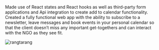 Made use of React states and React hooks as well as third-party form applications
and Api integration to create add to calendar functionality.
Created a fully functional web app with the ability to subscribe to a newsletter, leave
messages and book events in your personal calendar so that the client doesn’t miss any
important get-togethers and can interact with the NGO as they see fit.


![rangtarang](https://github.com/akashpandya/rangtarang.ca/assets/91130000/9579e8e9-daa4-4b05-9257-ed0d2db80edc)
